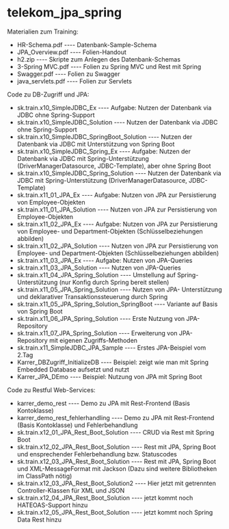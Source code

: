 # telekom_jpa_spring

Materialien zum Training:
- HR-Schema.pdf ----   Datenbank-Sample-Schema
- JPA_Overview.pdf ---- Folien-Handout
- h2.zip ----     Skripte zum Anlegen des Datenbank-Schemas
- 3-Spring MVC.pdf  ----  Folien zu Spring MVC und Rest mit Spring
- Swagger.pdf   ----  Folien zu Swagger
- java_servlets.pdf   ----    Folien zur Servlets


Code zu DB-Zugriff und JPA:
- sk.train.x10_SimpleJDBC_Ex  ----  Aufgabe: Nutzen der Datenbank via JDBC ohne Spring-Support
- sk.train.x10_SimpleJDBC_Solution  ----  Nutzen der Datenbank via JDBC ohne Spring-Support
- sk.train.x10_SimpleJDBC_SpringBoot_Solution  ---- Nutzen der Datenbank via JDBC mit Unterstützung von Spring Boot
- sk.train.x10_SimpleJDBC_Spring_Ex   ----  Aufgabe: Nutzen der Datenbank via JDBC mit Spring-Unterstützung (DriverManagerDatasource, JDBC-Template), aber ohne Spring Boot
- sk.train.x10_SimpleJDBC_Spring_Solution  ---- Nutzen der Datenbank via JDBC mit Spring-Unterstützung (DriverManagerDatasource, JDBC-Template)
- sk.train.x11_01_JPA_Ex  ---- Aufgabe: Nutzen von JPA zur Persistierung von Employee-Objekten
- sk.train.x11_01_JPA_Solution   ----  Nutzen von JPA zur Persistierung von Employee-Objekten
- sk.train.x11_02_JPA_Ex ---- Aufgabe: Nutzen von JPA zur Persistierung von Employee- und Department-Objekten (Schlüsselbeziehungen abbilden)
- sk.train.x11_02_JPA_Solution ----  Nutzen von JPA zur Persistierung von Employee- und Department-Objekten (Schlüsselbeziehungen abbilden)
- sk.train.x11_03_JPA_Ex  ----  Aufgabe: Nutzen von JPA-Queries
- sk.train.x11_03_JPA_Solution  ----  Nutzen von JPA-Queries
- sk.train.x11_04_JPA_Spring_Solution  ----   Umstellung auf Spring-Unterstützung (nur Konfig durch Spring bereit stellen)
- sk.train.x11_05_JPA_Spring_Solution  ----   Nutzen von JPA- Unterstützung und deklarativer Transaktionssteuerung durch Spring
- sk.train.x11_05_JPA_Spring_Solution_SpringBoot  ----  Variante auf Basis von Spring Boot
- sk.train.x11_06_JPA_Spring_Solution   ----  Erste Nutzung von JPA-Repository
- sk.train.x11_07_JPA_Spring_Solution   ----  Erweiterung von JPA-Repository mit eigenen Zugriffs-Methoden
- sk.train.x11_SimpleJDBC_JPA_Sample ----  Erstes JPA-Beispiel vom 2.Tag
- Karrer_DBZugriff_InitializeDB   ----    Beispiel: zeigt wie man mit Spring Embedded Database aufsetzt und nutzt
- Karrer_JPA_DEmo   ----    Beispiel: Nutzung von JPA mit Spring Boot


Code zu Restful Web-Services:
- karrer_demo_rest  ----  Demo zu JPA mit Rest-Frontend (Basis Kontoklasse)
- karrer_demo_rest_fehlerhandling   ----  Demo zu JPA mit Rest-Frontend (Basis Kontoklasse) und Fehlerbehandlung
- sk.train.x12_01_JPA_Rest_Boot_Solution  ----  CRUD via Rest mit Spring Boot
- sk.train.x12_02_JPA_Rest_Boot_Solution  ----  Rest mit JPA, Spring Boot und ensprechender Fehlerbehandlung bzw. Statuscodes
- sk.train.x12_03_JPA_Rest_Boot_Solution  ----  Rest mit JPA, Spring Boot und XML-MessageFormat mit Jackson (Dazu sind weitere Bibliotheken im ClassPath nötig)
- sk.train.x12_03_JPA_Rest_Boot_Solution2 ----  Hier jetzt mit getrennten Controller-Klassen für XML und JSON
- sk.train.x12_04_JPA_Rest_Boot_Solution  ----  jetzt kommt noch HATEOAS-Support hinzu
- sk.train.x12_05_JPA_Rest_Boot_Solution  ----  jetzt kommt noch Spring Data Rest hinzu

